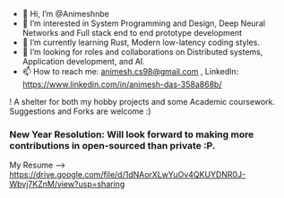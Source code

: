 - 👋 Hi, I’m @Animeshnbe
- 👀 I’m interested in System Programming and Design, Deep Neural Networks and Full stack end to end prototype development
- 🌱 I’m currently learning Rust, Modern low-latency coding styles.
- 💞️ I’m looking for roles and collaborations on Distributed systems, Application development, and AI.
- 📫 How to reach me: animesh.cs98@gmail.com , LinkedIn: https://www.linkedin.com/in/animesh-das-358a868b/

! A shelter for both my hobby projects and some Academic coursework. Suggestions and Forks are welcome :)

### New Year Resolution: Will look forward to making more contributions in open-sourced than private :P.

My Resume --> https://drive.google.com/file/d/1dNAorXLwYuOv4QKUYDNR0J-Wbvj7KZnM/view?usp=sharing
<!---
Animeshnbe/Animeshnbe is a ✨ special ✨ repository because its `README.md` (this file) appears on your GitHub profile.
You can click the Preview link to take a look at your changes.
--->
